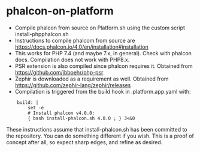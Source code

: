 # phalcon-on-platform
- Compile phalcon from source on Platform.sh using the custom script install-phpphalcon.sh
- Instructions to compile phalcom from source are https://docs.phalcon.io/4.0/en/installation#installation
- This works for PHP 7.4 (and maybe 7.x, in general). Check with phalcon docs. Compilation does not work with PHP8.x.
- PSR extension is also compiled since phalcon requires it. Obtained from https://github.com/jbboehr/php-psr
- Zephir is downloaded as a requirement as well. Obtained from https://github.com/zephir-lang/zephir/releases
- Compilation is triggered from the build hook in .platform.app.yaml with:
```
    build: |
        set -e
        # Install phalcon v4.0.0:
        { bash install-phalcon.sh 4.0.0 ; } 3<&0
```
These instructions assume that install-phalcon.sh has been committed to the repository.
You can do something different if you wish. This is a proof of concept after all, so expect sharp edges, and refine as desired.
